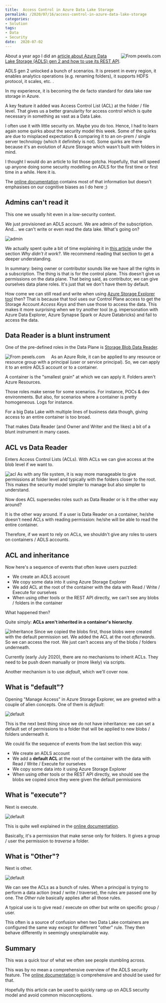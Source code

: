 ```yaml
---
title:  Access Control in Azure Data Lake Storage
permalink: /2020/07/16/access-control-in-azure-data-lake-storage
categories:
- Solution
tags:
- Data
- Security
date:  2020-07-02
---
```

<img style="float:right;padding-left:20px;" title="From pexels.com" src="/assets/posts/2020/3/access-control-in-azure-data-lake-storage/fence.jpg" />

About a year ago I did an [article about Azure Data Lake Storage (ADLS) gen 2 and how to use its REST API](https://vincentlauzon.com/2019/05/15/how-to-use-azure-data-lake-storage-rest-api/).

ADLS gen 2 unlocked a bunch of scenarios.  It is present in every region, it enables analytics operations (e.g. renaming folders), it supports HDFS protocol, it scales, etc.  .

In my experience, it is becoming the de facto standard for data lake raw storage in Azure.

A key feature it added was Access Control List (ACL) at the folder / file level.  That gives us a better granularity for access control which is quite necessary in something as vast as a Data Lake.

I often use it with little security on.  Maybe you do too.  Hence, I had to learn again some quirks about the security model this week.  Some of the quirks are due to misplaced expectation & comparing it to an on-prem / single server technology (which it definitely is not).  Some quirks are there because it's an evolution of Azure Storage which wasn't built with folders in mind.

I thought I would do an article to list those gotcha.  Hopefully, that will speed up anyone doing some security modelling on ADLS for the first time or first time in a while.  Here it is.

The [online documentation](https://docs.microsoft.com/en-us/azure/storage/blobs/data-lake-storage-access-control) contains most of that information but doesn't emphasises on our cognitive biases as I do here ;)

## Admins can't read it

This one we usually hit even in a low-security context.

We just provisioned an ADLS account.  We are admin of the subscription.  And...  we can't write or even read the data lake.  What's going on?

![admin](/assets/posts/2020/3/access-control-in-azure-data-lake-storage/admin.png)

We actually spent quite a bit of time explaining it in [this article](/2020/02/27/impersonating-user-in-adls-with-kusto) under the section *Why didn’t it work?*.  We recommend reading that section to get a deeper understanding.

In summary:  being owner or contributor sounds like we have all the rights in a subscription.  The thing is that is for the control plane.  This doesn't give us permissions on the data plane.  That being said, as contributor, we can give ourselves data plane roles.  It's just that we don't have them by default.

How come we can still read and write when using [Azure Storage Explorer tool](https://azure.microsoft.com/en-us/features/storage-explorer/) then?  That is because that tool uses our Control Plane access to get the Storage Account *Access Keys* and then use those to access the data.  This makes it more surprising when we try another tool (e.g. impersonation with Azure Data Explorer, Azure Synapse Spark or Azure Databricks) and fail to access the data.

## Data Reader is a blunt instrument

One of the pre-defined roles in the Data Plane is [Storage Blob Data Reader](https://docs.microsoft.com/en-us/azure/role-based-access-control/built-in-roles#storage-blob-data-reader).

<img style="float:left;padding-right:20px;" title="From pexels.com" src="/assets/posts/2020/3/access-control-in-azure-data-lake-storage/reader.jpg" />  As an Azure Role, it can be applied to any resource or resource group with a principal (user or service principal).  So, we can apply it to an entire ADLS account or to a container.

A container is the "smallest grain" at which we can apply it.  Folders aren't Azure Resources.

Those roles make sense for some scenarios.  For instance, POCs & dev environments.  But also, for scenarios where a container is pretty homogeneous.  Logs for instance.

For a big Data Lake with multiple lines of business data though, giving access to an entire container is too broad.

That makes Data Reader (and Owner and Writer and the likes) a bit of a blunt instrument in many cases.

## ACL vs Data Reader

Enters Access Control Lists (ACLs).  With ACLs we can give access at the blob level if we want to.

![acl](/assets/posts/2020/3/access-control-in-azure-data-lake-storage/acl.png) As with any file system, it is way more manageable to give permissions at folder level and typically with the folders closer to the root.  This makes the security model simpler to manage but also simpler to understand.

Now does ACL supersedes roles such as Data Reader or is it the other way around?

It is the other way around.  If a user is Data Reader on a container, he/she doesn't need ACLs with reading permission:  he/she will be able to read the entire container.

Therefore, if we want to rely on ACLs, we shouldn't give any roles to users on containers / ADLS accounts.

## ACL and inheritance

Now here's a sequence of events that often leave users puzzled:

* We create an ADLS account
* We copy some data into it using Azure Storage Explorer
* We add ACL at the root of the container with the data with Read / Write / Execute for ourselves
* When using other tools or the REST API directly, we can't see any blobs / folders in the container

What happened then?

Quite simply:  **ACLs aren't inherited in a container's hierarchy**.

![Inheritance](/assets/posts/2020/3/access-control-in-azure-data-lake-storage/parent.png) Since we copied the blobs first, those blobs were created with the default permission set.  We added the ACL at the root *afterwards*.  So we can access the root.  We just can't access any of the blobs / folders underneath.

Currently (early July 2020), there are no mechanisms to inherit ACLs.  They need to be push down manually or (more likely) via scripts.

Another mechanism is to use *default*, which we'll cover now.

## What is "default"?

Opening "Manage Access" in Azure Storage Explorer, we are greeted with a couple of alien concepts.  One of them is *default*:

![default](/assets/posts/2020/3/access-control-in-azure-data-lake-storage/default.png)

This is the next best thing since we do not have inheritance:  we can set a default set of permissions to a folder that will be applied to new blobs / folders underneath it.

We could fix the sequence of events from the last section this way:

* We create an ADLS account
* We add a **default ACL** at the root of the container with the data with Read / Write / Execute for ourselves
* We copy some data into it using Azure Storage Explorer
* When using other tools or the REST API directly, we should see the blobs we copied since they were given the default permissions

## What is "execute"?

Next is execute.

![default](/assets/posts/2020/3/access-control-in-azure-data-lake-storage/execute.png)

This is quite well explained in the [online documentation](https://docs.microsoft.com/en-us/azure/storage/blobs/data-lake-storage-access-control#levels-of-permission).

Basically, it's a permission that make sense only for folders.  It gives a group / user the permission to *traverse* a folder.

## What is "Other"?

Next is other.

![default](/assets/posts/2020/3/access-control-in-azure-data-lake-storage/other.png)

We can see the ACLs as a bunch of rules.  When a principal is trying to perform a data action (read / write / traverse), the rules are passed one by one.  The *Other* rule basically applies after all those rules.

A typical use is to give read / execute on other but write on specific group / user.

This often is a source of confusion when two Data Lake containers are configured the same way except for different "other" rule.  They then behave differently in seemingly unexplainable way.

## Summary

This was a quick tour of what we often see people stumbling across.

This was by no mean a comprehensive overview of the ADLS security feature.  The [online documentation](https://docs.microsoft.com/en-us/azure/storage/blobs/data-lake-storage-access-control) is comprehensive and should be used for that.

Hopefully this article can be used to quickly ramp up on ADLS security model and avoid common misconceptions.